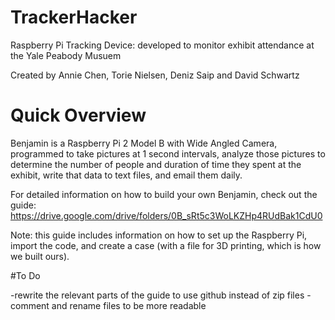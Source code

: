 # TrackerHacker
Raspberry Pi Tracking Device: developed to monitor exhibit attendance at the Yale Peabody Musuem

Created by Annie Chen, Torie Nielsen, Deniz Saip and David Schwartz

# Quick Overview

Benjamin is a Raspberry Pi 2 Model B with Wide Angled Camera, programmed to take pictures at 1 second intervals, analyze those pictures to determine the number of people and duration of time they spent at the exhibit, write that data to text files, and email them daily.

For detailed information on how to build your own Benjamin, check out the guide: https://drive.google.com/drive/folders/0B_sRt5c3WoLKZHp4RUdBak1CdU0

Note: this guide includes information on how to set up the Raspberry Pi, import the code, and create a case (with a file for 3D printing, which is how we built ours). 

#To Do

-rewrite the relevant parts of the guide to use github instead of zip files
-comment and rename files to be more readable

